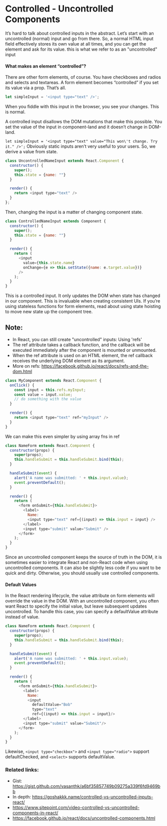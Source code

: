 # Controlled - Uncontrolled Components

It’s hard to talk about controlled inputs in the abstract. Let’s start with an uncontrolled (normal) input and go from there.
So, a normal HTML input field effectively stores its own value at all times, and you can get the element and ask for its value.
this is what we refer to as an "uncontrolled" input

#### What makes an element “controlled”?
There are other form elements, of course. You have checkboxes and radios and selects and textareas.
A form element becomes “controlled” if you set its value via a prop. That’s all.

```javascript
let simpleInput = '<input type="text" />';
```

When you fiddle with this input in the browser, you see your changes. This is normal.

A controlled input disallows the DOM mutations that make this possible.
You set the value of the input in component-land and it doesn’t change in DOM-land.

`let simpleInput = '<input type="text" value="This won\'t change. Try it." />';`
Obviously static inputs aren’t very useful to your users. So, we derive a value from state.

```javascript
class UncontrolledNameInput extends React.Component {
  constructor() {
    super();
    this.state = {name: ""}
  }

  render() {
    return <input type="text" />
  }
};
```
Then, changing the input is a matter of changing component state.
```javascript
class ControlledNameInput extends Component {
  constructor() {
    super();
    this.state = {name: ""}
  }

  render() {
    return (
      <input
        value={this.state.name}
        onChange={e => this.setState({name: e.target.value})}
      />
    );
  }
}
```
This is a controlled input. It only updates the DOM when state has changed in our component. This is invaluable when creating consistent UIs.
If you’re using stateless functions for form elements, read about using state hoisting to move new state up the component tree.

## Note:
- In React, you can still create "uncontrolled" inputs: Using 'refs'
- The ref attribute takes a callback function, and the callback will be executed immediately after the component is mounted or unmounted.
- When the ref attribute is used on an HTML element, the ref callback receives the underlying DOM element as its argument.
- More on refs: https://facebook.github.io/react/docs/refs-and-the-dom.html

```javascript
class MyComponent extends React.Component {
  onClick() {
    const input = this.refs.myInput;
    const value = input.value;
    // do something with the value
  }

  render() {
    return <input type="text" ref="myInput" />
  }
}
```
We can make this even simpler by using array fns in ref
```javascript
class NameForm extends React.Component {
  constructor(props) {
    super(props);
    this.handleSubmit = this.handleSubmit.bind(this);
  }

  handleSubmit(event) {
    alert('A name was submitted: ' + this.input.value);
    event.preventDefault();
  }

  render() {
    return (
      <form onSubmit={this.handleSubmit}>
        <label>
          Name:
          <input type="text" ref={(input) => this.input = input} />
        </label>
        <input type="submit" value="Submit" />
      </form>
    );
  }
}
```
Since an uncontrolled component keeps the source of truth in the DOM, it is sometimes easier to integrate React and non-React code when using uncontrolled components.
It can also be slightly less code if you want to be quick and dirty. Otherwise, you should usually use controlled components.


#### Default Values
In the React rendering lifecycle, the value attribute on form elements will override the value in the DOM.
With an uncontrolled component, you often want React to specify the initial value, but leave subsequent updates uncontrolled.
To handle this case, you can specify a defaultValue attribute instead of value.
```javascript
class NameForm extends React.Component {
  constructor(props) {
    super(props);
    this.handleSubmit = this.handleSubmit.bind(this);
  }

  handleSubmit(event) {
    alert('A name was submitted: ' + this.input.value);
    event.preventDefault();
  }

  render() {
    return (
      <form onSubmit={this.handleSubmit}>
        <label>
          Name:
          <input
            defaultValue="Bob"
            type="text"
            ref={(input) => this.input = input}/>
        </label>
        <input type="submit" value="Submit"/>
      </form>
    );
  }
}
```
Likewise, `<input type="checkbox">` and `<input type="radio">` support defaultChecked, and `<select>` supports defaultValue.

### Related links:
- Gist: https://gist.github.com/vasanthk/a6bf35857749b09275a339f6fd9469bb
- In depth: https://goshakkk.name/controlled-vs-uncontrolled-inputs-react/
- https://www.sitepoint.com/video-controlled-vs-uncontrolled-components-in-react/
- https://facebook.github.io/react/docs/uncontrolled-components.html

